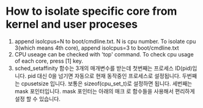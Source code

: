 # How to isolate specific core from kernel and user proceses
1. append isolcpus=N to boot/cmdline.txt. N is cpu number. To isolate cpu 3(which means 4th core), append isolcpus=3 to boot/cmdline.txt
1. CPU useage can be checked with 'top' command. To check cpu usage of each core, press [1] key.
1. sched_setaffinity 함수는 3개의 매개변수를 받는데 첫번째는 프로세스 ID(pid)입니다. pid 대신 0을 넘기면 자동으로 현재 동작중인 프로세스로 설정됩니다. 두번째는 cpusetsize 입니다. 보통은 sizeof(cpu_set_t)로 설정하면 됩니다. 세번째는 mask 포인터입니다. mask 포인터는 아래의 매크
로 함수들을 사용해서 편리하게 설정 할 수 있습니다.